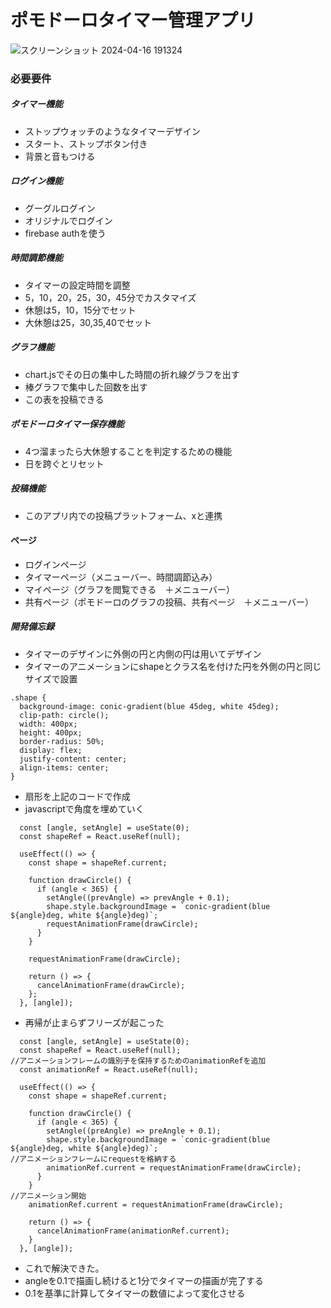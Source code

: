 # ポモドーロタイマー管理アプリ
![スクリーンショット 2024-04-16 191324](https://github.com/TaiGa02/book-gather/assets/135023031/c786f850-581d-40f1-bccc-8624dee1c05a)
### 必要要件
##### タイマー機能
- ストップウォッチのようなタイマーデザイン
- スタート、ストップボタン付き
- 背景と音もつける
##### ログイン機能
- グーグルログイン
- オリジナルでログイン
- firebase authを使う
##### 時間調節機能
- タイマーの設定時間を調整
- 5，10，20，25，30，45分でカスタマイズ
- 休憩は5，10，15分でセット
- 大休憩は25，30,35,40でセット
##### グラフ機能
- chart.jsでその日の集中した時間の折れ線グラフを出す
- 棒グラフで集中した回数を出す
- この表を投稿できる
##### ポモドーロタイマー保存機能
- 4つ溜まったら大休憩することを判定するための機能
- 日を跨ぐとリセット
##### 投稿機能
- このアプリ内での投稿プラットフォーム、xと連携

#### ページ
- ログインページ
- タイマーページ（メニューバー、時間調節込み）
- マイページ（グラフを閲覧できる　＋メニューバー）
- 共有ページ（ポモドーロのグラフの投稿、共有ページ　＋メニューバー）


##### 開発備忘録
- タイマーのデザインに外側の円と内側の円は用いてデザイン
- タイマーのアニメーションにshapeとクラス名を付けた円を外側の円と同じサイズで設置
```
.shape {
  background-image: conic-gradient(blue 45deg, white 45deg);
  clip-path: circle();
  width: 400px;
  height: 400px;
  border-radius: 50%;
  display: flex;
  justify-content: center;
  align-items: center;
}
```
- 扇形を上記のコードで作成
- javascriptで角度を埋めていく
```
  const [angle, setAngle] = useState(0);
  const shapeRef = React.useRef(null);

  useEffect(() => {
    const shape = shapeRef.current;

    function drawCircle() {
      if (angle < 365) {
        setAngle((prevAngle) => prevAngle + 0.1);
        shape.style.backgroundImage = `conic-gradient(blue ${angle}deg, white ${angle}deg)`;
        requestAnimationFrame(drawCircle);
      }
    }

    requestAnimationFrame(drawCircle);

    return () => {
      cancelAnimationFrame(drawCircle);
    };
  }, [angle]);
```
- 再帰が止まらずフリーズが起こった
```
  const [angle, setAngle] = useState(0);
  const shapeRef = React.useRef(null);
//アニメーションフレームの識別子を保持するためのanimationRefを追加
  const animationRef = React.useRef(null);

  useEffect(() => {
    const shape = shapeRef.current;

    function drawCircle() {
      if (angle < 365) {
        setAngle((preAngle) => preAngle + 0.1);
        shape.style.backgroundImage = `conic-gradient(blue ${angle}deg, white ${angle}deg)`;
//アニメーションフレームにrequestを格納する
        animationRef.current = requestAnimationFrame(drawCircle);
      }
    }
//アニメーション開始
    animationRef.current = requestAnimationFrame(drawCircle);

    return () => {
      cancelAnimationFrame(animationRef.current);
    }
  }, [angle]);
```
- これで解決できた。
- angleを0.1で描画し続けると1分でタイマーの描画が完了する
- 0.1を基準に計算してタイマーの数値によって変化させる
